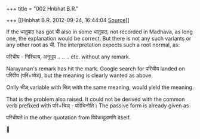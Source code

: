 +++
title = "002 Hnbhat B.R."

+++
[[Hnbhat B.R.	2012-09-24, 16:44:04 [Source](https://groups.google.com/g/bvparishat/c/BbwTUxO5HAE)]]



  

If the धातुपाठ has got ची also in some धातुपाठ, not recorded in Madhava, as long one, the explanation would be correct. But there is not any such variants or any other root as ची. The interpretation expects such a root normal, as:

  

परिचीय - निश्चित्य, अनुभूय .. .. .. etc. without any remark.  

  

Narayanan's remark has hit the mark. Google search for परिचीय landed on परिवीय (परि+व्येञ्), but the meaning is clearly wanted as above.

  

Onlly चीञ् variable with चिञ् with the same meaning, would yield the meaning.

  

That is the problem also raised. It could not be derived with the common verb prefixed with परि+चिञ् - परिचिनोति। The passive form is already given as

  

परिचीयते in the other quotation from विवेकचूडामणि itself.



